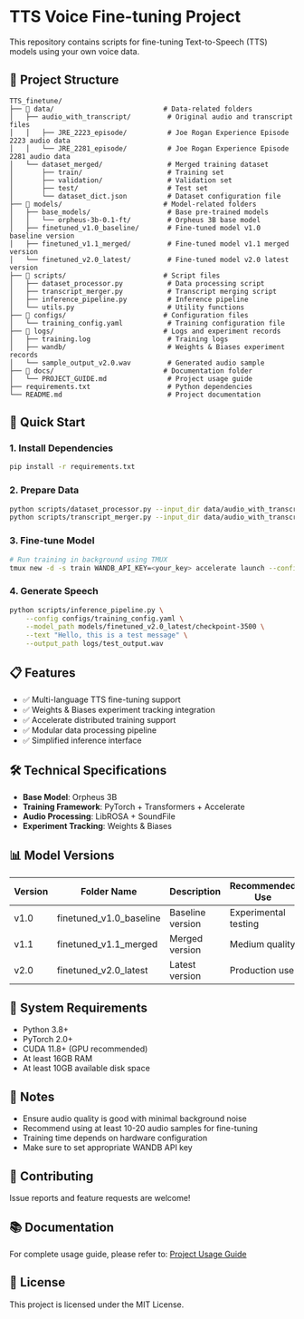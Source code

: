 # TTS Voice Fine-tuning Project

This repository contains scripts for fine-tuning Text-to-Speech (TTS) models using your own voice data.

## 📁 Project Structure

```
TTS_finetune/
├── 📂 data/                           # Data-related folders
│   ├── audio_with_transcript/         # Original audio and transcript files
│   │   ├── JRE_2223_episode/          # Joe Rogan Experience Episode 2223 audio data
│   │   └── JRE_2281_episode/          # Joe Rogan Experience Episode 2281 audio data
│   └── dataset_merged/                # Merged training dataset
│       ├── train/                     # Training set
│       ├── validation/                # Validation set
│       ├── test/                      # Test set
│       └── dataset_dict.json          # Dataset configuration file
├── 📂 models/                         # Model-related folders
│   ├── base_models/                   # Base pre-trained models
│   │   └── orpheus-3b-0.1-ft/         # Orpheus 3B base model
│   ├── finetuned_v1.0_baseline/       # Fine-tuned model v1.0 baseline version
│   ├── finetuned_v1.1_merged/         # Fine-tuned model v1.1 merged version
│   └── finetuned_v2.0_latest/         # Fine-tuned model v2.0 latest version
├── 📂 scripts/                        # Script files
│   ├── dataset_processor.py           # Data processing script
│   ├── transcript_merger.py           # Transcript merging script
│   ├── inference_pipeline.py          # Inference pipeline
│   └── utils.py                       # Utility functions
├── 📂 configs/                        # Configuration files
│   └── training_config.yaml           # Training configuration file
├── 📂 logs/                           # Logs and experiment records
│   ├── training.log                   # Training logs
│   ├── wandb/                         # Weights & Biases experiment records
│   └── sample_output_v2.0.wav         # Generated audio sample
├── 📂 docs/                           # Documentation folder
│   └── PROJECT_GUIDE.md               # Project usage guide
├── requirements.txt                   # Python dependencies
└── README.md                          # Project documentation
```

## 🚀 Quick Start

### 1. Install Dependencies
```bash
pip install -r requirements.txt
```

### 2. Prepare Data
```bash
python scripts/dataset_processor.py --input_dir data/audio_with_transcript --output_dir data/dataset_merged
python scripts/transcript_merger.py --input_dir data/audio_with_transcript --output_file data/merged_transcripts.json
```

### 3. Fine-tune Model
```bash
# Run training in background using TMUX
tmux new -d -s train WANDB_API_KEY=<your_key> accelerate launch --config_file accelerate_config.yaml train.py
```

### 4. Generate Speech
```bash
python scripts/inference_pipeline.py \
    --config configs/training_config.yaml \
    --model_path models/finetuned_v2.0_latest/checkpoint-3500 \
    --text "Hello, this is a test message" \
    --output_path logs/test_output.wav
```

## 📋 Features

- ✅ Multi-language TTS fine-tuning support
- ✅ Weights & Biases experiment tracking integration
- ✅ Accelerate distributed training support
- ✅ Modular data processing pipeline
- ✅ Simplified inference interface

## 🛠️ Technical Specifications

- **Base Model**: Orpheus 3B
- **Training Framework**: PyTorch + Transformers + Accelerate
- **Audio Processing**: LibROSA + SoundFile
- **Experiment Tracking**: Weights & Biases

## 📊 Model Versions

| Version | Folder Name | Description | Recommended Use |
|---------|-------------|-------------|-----------------|
| v1.0 | finetuned_v1.0_baseline | Baseline version | Experimental testing |
| v1.1 | finetuned_v1.1_merged | Merged version | Medium quality |
| v2.0 | finetuned_v2.0_latest | Latest version | Production use |

## 🔧 System Requirements

- Python 3.8+
- PyTorch 2.0+
- CUDA 11.8+ (GPU recommended)
- At least 16GB RAM
- At least 10GB available disk space

## 📝 Notes

- Ensure audio quality is good with minimal background noise
- Recommend using at least 10-20 audio samples for fine-tuning
- Training time depends on hardware configuration
- Make sure to set appropriate WANDB API key

## 🤝 Contributing

Issue reports and feature requests are welcome!

## 📚 Documentation

For complete usage guide, please refer to: [Project Usage Guide](docs/PROJECT_GUIDE.md)

## 📄 License

This project is licensed under the MIT License. 